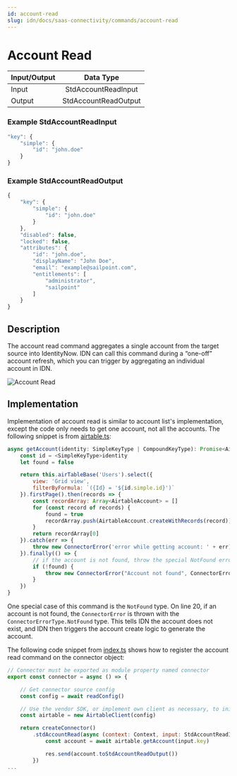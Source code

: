 ```yaml
---
id: account-read
slug: idn/docs/saas-connectivity/commands/account-read
---
```

# Account Read

| Input/Output |  Data Type                |
|:-------------|:-------------------------:|
| Input        | StdAccountReadInput       |
| Output       | StdAccountReadOutput      |

### Example StdAccountReadInput
```javascript
"key": {
    "simple": {
        "id": "john.doe"
    }
}
```
### Example StdAccountReadOutput
```javascript
{
    "key": {
        "simple": {
            "id": "john.doe"
        }
    },
    "disabled": false,
    "locked": false,
    "attributes": {
        "id": "john.doe",
        "displayName": "John Doe",
        "email": "example@sailpoint.com",
        "entitlements": [
            "administrator",
            "sailpoint"
        ]
    }
}
```
## Description
The account read command aggregates a single account from the target source into IdentityNow. IDN can call this command during a “one-off” account refresh, which you can trigger by aggregating an individual account in IDN.

![Account Read](../../img/custom_connectors/commands/account_read/account_read_idn.png)

## Implementation
Implementation of account read is similar to account list's implementation, except the code only needs to get one account, not all the accounts.  The following snippet is from [airtable.ts](https://github.com/sailpoint-oss/airtable-example-connector/blob/main/src/airtable.ts):

```javascript
async getAccount(identity: SimpleKeyType | CompoundKeyType): Promise<AirtableAccount> {
    const id = <SimpleKeyType>identity
    let found = false

    return this.airTableBase('Users').select({
        view: 'Grid view',
        filterByFormula: `({Id} = '${id.simple.id}')`
    }).firstPage().then(records => {
        const recordArray: Array<AirtableAccount> = []
        for (const record of records) {
            found = true
            recordArray.push(AirtableAccount.createWithRecords(record))
        }
        return recordArray[0]
    }).catch(err => {
        throw new ConnectorError('error while getting account: ' + err)
    }).finally(() => {
        // if the account is not found, throw the special NotFound error type
        if (!found) {
            throw new ConnectorError("Account not found", ConnectorErrorType.NotFound)
        }
    })
}
```
One special case of this command is the ```NotFound``` type. On line 20, if an account is not found, the ```ConnectorError``` is thrown with the ```ConnectorErrorType.NotFound``` type. This tells IDN the account does not exist, and IDN then triggers the account create logic to generate the account. 

The following code snippet from [index.ts](https://github.com/sailpoint-oss/airtable-example-connector/blob/main/src/index.ts) shows how to register the account read command on the connector object: 

```javascript
// Connector must be exported as module property named connector
export const connector = async () => {

    // Get connector source config
    const config = await readConfig()

    // Use the vendor SDK, or implement own client as necessary, to initialize a client
    const airtable = new AirtableClient(config)

    return createConnector()
        .stdAccountRead(async (context: Context, input: StdAccountReadInput, res: Response<StdAccountReadOutput>) => {
            const account = await airtable.getAccount(input.key)

            res.send(account.toStdAccountReadOutput())
        })
...
```